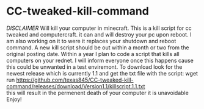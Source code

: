 # CC-tweaked-kill-command
*DISCLAIMER* Will kill your computer in minecraft.
This is a kill script for cc tweaked and computercraft.
it can and will destroy your pc upon reboot.
I am also working on it to were it replaces your shutdown and reboot command.
A new kill script should be out within a month or two from the original posting date.
Within a year I plan to code a script that kills all computers on your rednet.
I will inform everyone once this happens cause this could be unwanted in a test enviremont.
To download look for the newest release which is currently 1.1 and get the txt file with the script:
wget run https://github.com/texas845/CC-tweaked-kill-command/releases/download/Version1.1/killscript.1.1.txt                                                   
this will result in the permenent death of your computer it is unavoidable
Enjoy!
